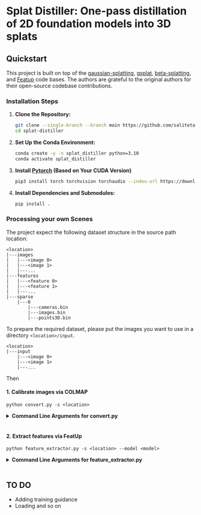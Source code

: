 # Splat Distiller: One-pass distillation of 2D foundation models into 3D splats

## Quickstart

This project is built on top of the [gaussian-splatting](https://github.com/graphdeco-inria/gaussian-splatting), [gsplat](https://github.com/nerfstudio-project/gsplat), [beta-splatting](https://github.com/RongLiu-Leo/beta-splatting), and [Featup](https://github.com/mhamilton723/FeatUp) code bases. The authors are grateful to the original authors for their open-source codebase contributions.

### Installation Steps

1. **Clone the Repository:**
   ```sh
   git clone --single-branch --branch main https://github.com/saliteta/splat-distiller.git
   cd splat-distiller
   ```
1. **Set Up the Conda Environment:**
    ```sh
    conda create -y -n splat_distiller python=3.10
    conda activate splat_distiller
    ```
1. **Install [Pytorch](https://pytorch.org/get-started/locally/) (Based on Your CUDA Version)**
    ```sh
    pip3 install torch torchvision torchaudio --index-url https://download.pytorch.org/whl/cu118
    ```
1. **Install Dependencies and Submodules:**
    ```sh
    pip install .
    ```


### Processing your own Scenes

The project expect the following dataset structure in the source path location:

```
<location>
|---images
|   |---<image 0>
|   |---<image 1>
|   |---...
|---features
|   |---<feature 0>
|   |---<feature 1>
|   |---...
|---sparse
    |---0
        |---cameras.bin
        |---images.bin
        |---points3D.bin
```
To prepare the required dataset, please put the images you want to use in a directory ```<location>/input```.
```
<location>
|---input
    |---<image 0>
    |---<image 1>
    |---...
```
Then
#### 1. Calibrate images via COLMAP
```shell
python convert.py -s <location>
```

<details>
<summary><span style="font-weight: bold;">Command Line Arguments for convert.py</span></summary>

  #### --no_gpu
  Flag to avoid using GPU in COLMAP.
  #### --skip_matching
  Flag to indicate that COLMAP info is available for images.
  #### --source_path / -s
  Location of the inputs.
  #### --camera 
  Which camera model to use for the early matching steps, ```OPENCV``` by default.
  #### --resize
  Flag for creating resized versions of input images.
  #### --colmap_executable
  Path to the COLMAP executable (```.bat``` on Windows).
  #### --magick_executable
  Path to the ImageMagick executable.
</details>
<br>

#### 2. Extract features via FeatUp

```shell
python feature_extractor.py -s <location> --model <model>
```

<details>
<summary><span style="font-weight: bold;">Command Line Arguments for feature_extractor.py</span></summary>

  #### --source_path / -s
  Location of the inputs.
  #### --model 
  Select the 2D foundation model from the list: dino16, dinov2, clip, maskclip, vit, resnet50.
</details>
<br>

## TO DO

- Adding training guidance
- Loading and so on
